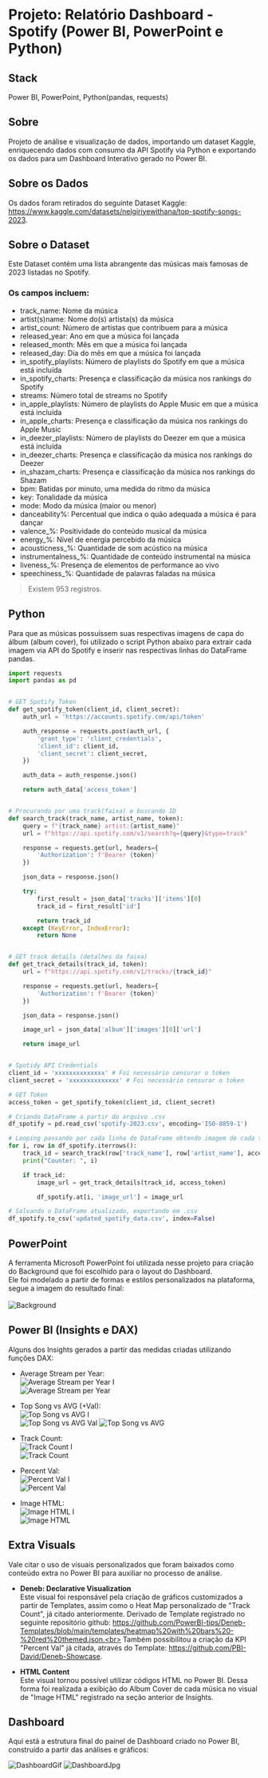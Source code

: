 # **Projeto: Relatório Dashboard - Spotify (Power BI, PowerPoint e Python)**

## **Stack**
Power BI, PowerPoint, Python(pandas, requests)

## **Sobre**
Projeto de análise e visualização de dados, importando um dataset Kaggle, enriquecendo dados com consumo da API Spotify via Python e exportando os dados para um Dashboard Interativo gerado no Power BI.

## **Sobre os Dados**
Os dados foram retirados do seguinte Dataset Kaggle: https://www.kaggle.com/datasets/nelgiriyewithana/top-spotify-songs-2023.

## Sobre o Dataset
Este Dataset contém uma lista abrangente das músicas mais famosas de 2023 listadas no Spotify.

### Os campos incluem:

- track_name: Nome da música
- artist(s)name: Nome do(s) artista(s) da música
- artist_count: Número de artistas que contribuem para a música
- released_year: Ano em que a música foi lançada
- released_month: Mês em que a música foi lançada
- released_day: Dia do mês em que a música foi lançada
- in_spotify_playlists: Número de playlists do Spotify em que a música está incluída
- in_spotify_charts: Presença e classificação da música nos rankings do Spotify
- streams: Número total de streams no Spotify
- in_apple_playlists: Número de playlists do Apple Music em que a música está incluída
- in_apple_charts: Presença e classificação da música nos rankings do Apple Music
- in_deezer_playlists: Número de playlists do Deezer em que a música está incluída
- in_deezer_charts: Presença e classificação da música nos rankings do Deezer
- in_shazam_charts: Presença e classificação da música nos rankings do Shazam
- bpm: Batidas por minuto, uma medida do ritmo da música
- key: Tonalidade da música
- mode: Modo da música (maior ou menor)
- danceability%: Percentual que indica o quão adequada a música é para dançar
- valence_%: Positividade do conteúdo musical da música
- energy_%: Nível de energia percebido da música
- acousticness_%: Quantidade de som acústico na música
- instrumentalness_%: Quantidade de conteúdo instrumental na música
- liveness_%: Presença de elementos de performance ao vivo
- speechiness_%: Quantidade de palavras faladas na música
  
> Existem 953 registros.

## Python
Para que as músicas possuíssem suas respectivas imagens de capa do álbum (album cover), foi utilizado o script Python abaixo para extrair cada imagem via API do Spotify e inserir nas respectivas linhas do DataFrame pandas.

``` python
import requests
import pandas as pd


# GET Spotify Token
def get_spotify_token(client_id, client_secret):
    auth_url = 'https://accounts.spotify.com/api/token'

    auth_response = requests.post(auth_url, {
        'grant_type': 'client_credentials',
        'client_id': client_id,
        'client_secret': client_secret,
    })

    auth_data = auth_response.json()

    return auth_data['access_token']


# Procurando por uma track(faixa) e buscando ID
def search_track(track_name, artist_name, token):
    query = f"{track_name} artist:{artist_name}"
    url = f"https://api.spotify.com/v1/search?q={query}&type=track"

    response = requests.get(url, headers={
        'Authorization': f'Bearer {token}'
    })

    json_data = response.json()

    try:
        first_result = json_data['tracks']['items'][0]
        track_id = first_result['id']

        return track_id
    except (KeyError, IndexError):
        return None


# GET track details (detalhes da faixa)
def get_track_details(track_id, token):
    url = f"https://api.spotify.com/v1/tracks/{track_id}"

    response = requests.get(url, headers={
        'Authorization': f'Bearer {token}'
    })

    json_data = response.json()

    image_url = json_data['album']['images'][0]['url']

    return image_url


# Spotidy API Credentials
client_id = 'xxxxxxxxxxxxxx' # Foi necessário censurar o token
client_secret = 'xxxxxxxxxxxxxx' # Foi necessário censurar o token

# GET Token
access_token = get_spotify_token(client_id, client_secret)

# Criando DataFrame a partir do arquivo .csv
df_spotify = pd.read_csv('spotify-2023.csv', encoding='ISO-8859-1')

# Looping passando por cada linha do DataFrame obtendo imagem de cada track(faixa)
for i, row in df_spotify.iterrows():
    track_id = search_track(row['track_name'], row['artist_name'], access_token)
    print("Counter: ", i)

    if track_id:
        image_url = get_track_details(track_id, access_token)

        df_spotify.at[i, 'image_url'] = image_url

# Salvando o DataFrame atualizado, exportando em .csv
df_spotify.to_csv('updated_spotify_data.csv', index=False)
```

## PowerPoint
A ferramenta Microsoft PowerPoint foi utilizada nesse projeto para criação do Background que foi escolhido para o layout do Dashboard.<br>
Ele foi modelado a partir de formas e estilos personalizados na plataforma, segue a imagem do resultado final:<br><br>
![Background](/pptx/Background.png)

## Power BI (Insights e DAX)
Alguns dos Insights gerados a partir das medidas criadas utilizando funções DAX: <br>
- Average Stream per Year:<br>
![Average Stream per Year I](/img/Average%20Stream%20per%20Year%20Insight.png)<br>
![Average Stream per Year](/img/Average%20Stream%20per%20Year.png)


- Top Song vs AVG (+Val):<br>
![Top Song vs AVG I](/img/Top%20Song%20vs%20AVG%20Insight.png)<br>
![Top Song vs AVG Val](/img/Top%20Song%20vs%20AVG%20Val.png)
![Top Song vs AVG](/img/Top%20Song%20vs%20AVG.png)


- Track Count:<br>
![Track Count I](/img/Track%20Count%20Insight.png)<br>
![Track Count](/img/Track.png)

- Percent Val:<br>
![Percent Val I](/img/Percent%20Val%20Insight.png)<br>
![Percent Val](/img/Percent%20Val.png)

- Image HTML:<br>
![Image HTML I](/img/Image%20HTML%20Insight.png)<br>
![Image HTML](/img/Image%20HTML.png)

## Extra Visuals
Vale citar o uso de visuais personalizados que foram baixados como conteúdo extra no Power BI para auxiliar no processo de análise.

- **Deneb: Declarative Visualization**<br>
Este visual foi responsável pela criação de gráficos customizados a partir de Templates, assim como o Heat Map personalizado de "Track Count", já citado anteriormente. Derivado de Template registrado no seguinte repositório github: https://github.com/PowerBI-tips/Deneb-Templates/blob/main/templates/heatmap%20with%20bars%20-%20red%20themed.json.<br>
Também possibilitou a criação da KPI "Percent Val" já citada, através do Template: https://github.com/PBI-David/Deneb-Showcase.

- **HTML Content**<br>
Este visual tornou possível utilizar códigos HTML no Power BI. Dessa forma foi realizada a exibição do Album Cover de cada música no visual de "Image HTML" registrado na seção anterior de Insights.

## Dashboard
Aqui está a estrutura final do painel de Dashboard criado no Power BI, construído a partir das análises e gráficos:

![DashboardGif](/img/Dashboard.gif)
![DashboardJpg](/img/Spotify%20Dashboard.jpg)